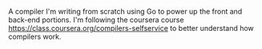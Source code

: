 A compiler I'm writing from scratch using Go to power up the front and back-end portions. I'm following the coursera course https://class.coursera.org/compilers-selfservice to better understand how compilers work. 
